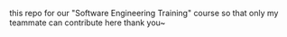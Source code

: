 this repo for our "Software Engineering Training" course
so that only my teammate can contribute here
thank you~
